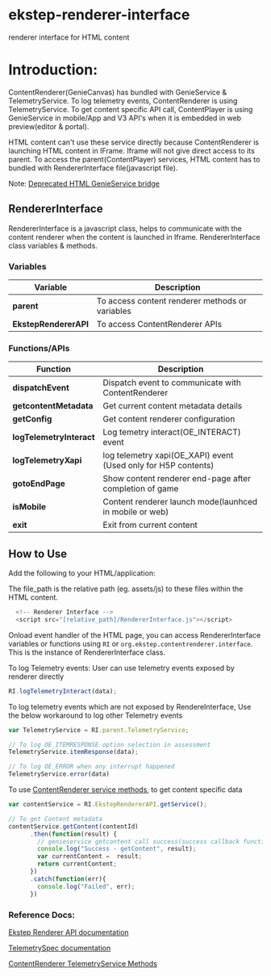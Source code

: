 # ekstep-renderer-interface
renderer interface for HTML content

# Introduction:

ContentRenderer(GenieCanvas) has bundled with GenieService & TelemetryService. To log telemetry events, ContentRenderer is using TelemetryService. To get content specific API call, ContentPlayer is using GenieService in mobile/App and V3 API's when it is embedded in web preview(editor & portal).

HTML content can't use these service directly because ContentRenderer is launching HTML content in IFrame. Iframe will not give direct access to its parent. To access the parent(ContentPlayer) services, HTML content has to bundled with RendererInterface file(javascript file).

Note: [Deprecated HTML GenieService bridge](https://github.com/ekstep/Common-Design/wiki/HTML-GenieService-Bridge:-Invoke-GenieService-from-HTML-content#genieservice-methods)

## RendererInterface
RendererInterface is a javascript class, helps to communicate with the content renderer when the content is launched in Iframe.
RendererInterface class variables & methods.

### Variables

| **Variable** | **Description**|
|---------- | ----------- |
| **parent**| To access content renderer methods or variables |
| **EkstepRendererAPI**| To access ContentRenderer APIs |

### Functions/APIs

| **Function** | **Description**|
|---------- | ----------- |
| **dispatchEvent**| Dispatch event to communicate with ContentRenderer |
| **getcontentMetadata**| Get current content metadata details |
| **getConfig**| Get content renderer configuration |
| **logTelemetryInteract**| Log temetry interact(OE_INTERACT) event |
| **logTelemetryXapi**| log telemetry xapi(OE_XAPI) event (Used only for H5P contents) |
| **gotoEndPage**| Show content renderer end-page after completion of game |
| **isMobile**| Content renderer launch mode(launhced in mobile or web) |
| **exit**| Exit from current content |

## How to Use
Add the following to your HTML/application:

The file_path is the relative path (eg. assets/js) to these files within the HTML content.
```js
  <!-- Renderer Interface -->
  <script src="[relative_path]/RendererInterface.js"></script>
```

Onload event handler of the HTML page, you can access RendererInterface variables or functions using `RI` or `org.ekstep.contentrenderer.interface`. This is the instance of RendererInterface class.

To log Telemetry events:
User can use telemetry events exposed by renderer directly
```js
RI.logTelemetryInteract(data);
```

To log telemetry events which are not exposed by RendereInterface, Use the below workaround to log other Telemetry events
```js
var TelemetryService = RI.parent.TelemetryService;

// To log OE_ITEMRESPONSE option selection in assessment
TelemetryService.itemResponse(data);

// To log OE_ERROR when any interrupt happened
TelemetryService.error(data)
```

To use [ContentRenderer service methods](https://github.com/ekstep/Common-Design/wiki/TelemetryV2-manager-methods), to get content specific data  

```js
var contentService = RI.EkstepRendererAPI.getService();  

// To get Content metadata 
contentService.getContent(contentId)
      .then(function(result) {
        // genieservice getcontent call success(success callback function)
        console.log("Success - getContent", result);
        var currentContent =  result;
        return currentContent;
      })
      .catch(function(err){
        console.log("Failed", err);
      }) 
```

### Reference Docs: 
[Ekstep Renderer API documentation](https://community.ekstep.in/developer-documentation/renderer-plugins/docs/EkstepRendererAPI.html)

[TelemetrySpec documentation](https://community.ekstep.in/specifications-guides/53-telemetry-specification)

[ContentRenderer TelemetryService Methods](https://github.com/ekstep/Common-Design/wiki/TelemetryV2-manager-methods)



